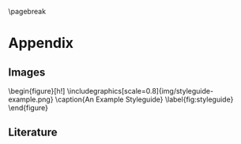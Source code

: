 \pagebreak
# Appendix
## Images
\begin{figure}[h!]
	\includegraphics[scale=0.8]{img/styleguide-example.png}
	\caption{An Example Styleguide}
	\label{fig:styleguide}
\end{figure}

## Literature
